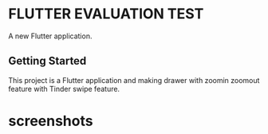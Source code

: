 # FLUTTER EVALUATION TEST

A new Flutter application.

## Getting Started

This project is a Flutter application and making drawer with zoomin zoomout feature with Tinder swipe feature.

# screenshots
